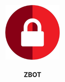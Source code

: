 <h1 align="center">
  <img src="https://github.com/ZerterCodes/zbot/blob/f52bd81a23d845b9448e806316f5eaa4288a4e82/icon.png" height="180" width="180" />
  <h2 class="MainText" align="center">
      ZBOT
  </h2>
</h1>



